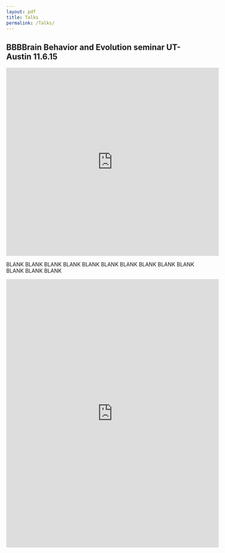 ```yaml
---
layout: pdf
title: Talks
permalink: /Talks/
---
```



## BBBBrain Behavior and Evolution seminar UT-Austin 11.6.15

<iframe src="http://wl.figshare.com/articles/1598199/embed?show_title=0" width="568" height="502" frameborder="0"></iframe>


BLANK
BLANK
BLANK
BLANK
BLANK
BLANK
BLANK
BLANK
BLANK
BLANK
BLANK
BLANK
BLANK

<iframe src="https://widgets.figshare.com/articles/3438551/embed?show_title=0" width="568" height="716" frameborder="0"></iframe>
